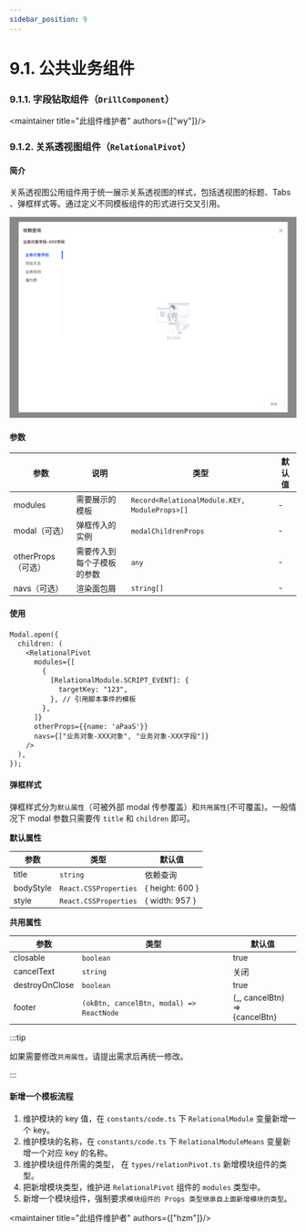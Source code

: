 ```yaml
---
sidebar_position: 9
---
```


# 9.1. 公共业务组件

### 9.1.1. 字段钻取组件（`DrillComponent`）

<maintainer title="此组件维护者" authors={["wy"]}/>

### 9.1.2. 关系透视图组件（`RelationalPivot`）

#### 简介

关系透视图公用组件用于统一展示关系透视图的样式，包括透视图的标题、Tabs 、弹框样式等。通过定义不同模板组件的形式进行交叉引用。

![关系透视图组件](/relational_pivot.png)

#### 参数

| 参数             | 说明            | 类型                                            | 默认值 |
|----------------|---------------|-----------------------------------------------|-----|
| modules        | 需要展示的模板       | `Record<RelationalModule.KEY, ModuleProps>[]` | -   |
| modal（可选）      | 弹框传入的实例       | `modalChildrenProps`                          | -   |
| otherProps（可选） | 需要传入到每个子模板的参数 | `any`                                         | -   |
| navs（可选）       | 渲染面包屑         | `string[]`                                    | -   |

#### 使用

```tsx
Modal.open({
  children: (
    <RelationalPivot
      modules={[
        {
          [RelationalModule.SCRIPT_EVENT]: {
            targetKey: "123",
          }, // 引用脚本事件的模板
        },
      ]}
      otherProps={{name: 'aPaaS'}}
      navs={["业务对象-XXX对象", "业务对象-XXX字段"]}
    />
  ),
});
```

#### 弹框样式

弹框样式分为`默认属性`（可被外部 modal 传参覆盖）和`共用属性`(不可覆盖)。一般情况下 modal 参数只需要传 `title`
和 `children` 即可。

**默认属性**

| 参数        | 类型                    | 默认值             |
|-----------|-----------------------|-----------------|
| title     | `string`              | 依赖查询            |
| bodyStyle | `React.CSSProperties` | { height: 600 } |
| style     | `React.CSSProperties` | { width: 957 }  |

**共用属性**

| 参数             | 类型                                       | 默认值                                      |
|----------------|------------------------------------------|------------------------------------------|
| closable       | `boolean`                                | true                                     |
| cancelText     | `string`                                 | 关闭                                       |
| destroyOnClose | `boolean`                                | true                                     |
| footer         | `(okBtn, cancelBtn, modal) => ReactNode` | (_, cancelBtn) => <div>{cancelBtn}</div> |

:::tip

如果需要修改`共用属性`，请提出需求后再统一修改。

:::

#### 新增一个模板流程

1. 维护模块的 key 值，在 `constants/code.ts` 下 `RelationalModule` 变量新增一个 key。
2. 维护模块的名称，在 `constants/code.ts` 下 `RelationalModuleMeans` 变量新增一个对应 key 的名称。
3. 维护模块组件所需的类型， 在 `types/relationPivot.ts` 新增模块组件的类型。
4. 把新增模块类型，维护进 `RelationalPivot` 组件的 `modules` 类型中。
5. 新增一个模块组件，强制要求`模块组件的 Props 类型继承自上面新增模块的类型`。

<maintainer title="此组件维护者" authors={["hzm"]}/>


